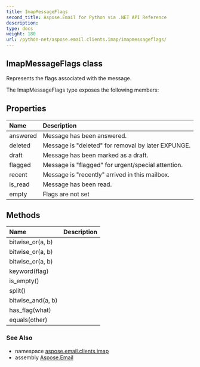 ```yaml
---
title: ImapMessageFlags
second_title: Aspose.Email for Python via .NET API Reference
description: 
type: docs
weight: 180
url: /python-net/aspose.email.clients.imap/imapmessageflags/
---
```


## ImapMessageFlags class

Represents the flags associated with the message.

The ImapMessageFlags type exposes the following members:
## Properties
| Name | Description |
| :- | :- |
|answered|Message has been answered.|
|deleted|Message is "deleted" for removal by later EXPUNGE.|
|draft|Message has been marked as a draft.|
|flagged|Message is "flagged" for urgent/special attention.|
|recent|Message is "recently" arrived in this mailbox.|
|is_read|Message has been read.|
|empty|Flags are not set|
## Methods
| Name | Description |
| :- | :- |
|bitwise_or(a, b)|  |
|bitwise_or(a, b)|  |
|bitwise_or(a, b)|  |
|keyword(flag)|  |
|is_empty()|  |
|split()|  |
|bitwise_and(a, b)|  |
|has_flag(what)|  |
|equals(other)|  |

### See Also

* namespace [aspose.email.clients.imap](/email/python-net/aspose.email.clients.imap/)
* assembly [Aspose.Email](/email/python-net/)

